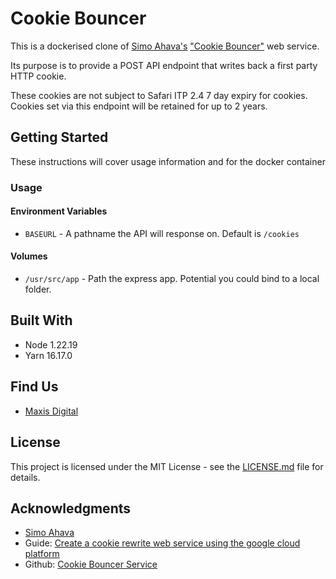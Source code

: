 # Cookie Bouncer

This is a dockerised clone of [Simo Ahava's](https://www.simoahava.com/google-cloud/create-cookie-rewrite-web-service-google-cloud/) ["Cookie Bouncer"](https://github.com/sahava/cookie-bouncer-service/) web service.

Its purpose is to provide a POST API endpoint that writes back a first party HTTP cookie.

These cookies are not subject to Safari ITP 2.4 7 day expiry for cookies. Cookies set via this endpoint will be retained for up to 2 years.

## Getting Started

These instructions will cover usage information and for the docker container 

### Usage

#### Environment Variables

* `BASEURL` - A pathname the API will response on. Default is `/cookies`

#### Volumes

* `/usr/src/app` - Path the express app. Potential you could bind to a local folder.

## Built With

* Node 1.22.19
* Yarn 16.17.0

## Find Us

* [Maxis Digital](https://www.maxisdigital.com.au)

## License

This project is licensed under the MIT License - see the [LICENSE.md](LICENSE.md) file for details.

## Acknowledgments

* [Simo Ahava](https://www.simoahava.com)
* Guide: [Create a cookie rewrite web service using the google cloud platform](https://www.simoahava.com/google-cloud/create-cookie-rewrite-web-service-google-cloud/)
* Github: [Cookie Bouncer Service](https://github.com/sahava/cookie-bouncer-service/)